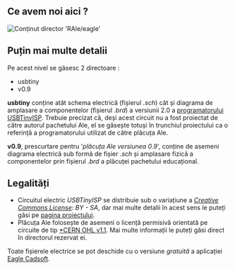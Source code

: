 ## Ce avem noi aici ? ##
![Conținut director 'RAle/eagle'](http://i49.tinypic.com/ejygbn.png)

## Puțin mai multe detalii ##
Pe acest nivel se găsesc 2 directoare :

* usbtiny
* v0.9

**usbtiny** conține atât schema electrică (fișierul *.sch*) cât și diagrama de amplasare a componentelor (fișierul *.brd*) a versiunii 2.0 a [programatorului USBTinyISP](http://www.ladyada.net/make/usbtinyisp/). Trebuie precizat că, deși acest circuit nu a fost proiectat de către autorul pachetului Ale, el se găsește totuși în trunchiul proiectului ca o referință a programatorului utilizat de către plăcuța Ale.

**v0.9**, prescurtare pentru '*plăcuța Ale versiunea 0.9*', conține de asemeni diagrama electrică sub formă de fișier *.sch* și amplasare fizică a componentelor prin fișierul *.brd* a plăcuței pachetului educațional. 

## Legalități ##
* Circuitul electric *USBTinyISP* se distribuie sub o variațiune a [*Creative Commons License*](http://creativecommons.org/): *BY - SA*, dar mai multe detalii în acest sens le puteți găsi pe [pagina proiectului](http://www.ladyada.net/make/usbtinyisp/).
* Plăcuța Ale folosește de asemeni o licență permisivă orientată pe circuite de tip [*CERN OHL v1.1](http://www.ohwr.org/projects/cernohl/wiki/). Mai multe informații le puteți găsi direct în directorul rezervat ei.

Toate fișierele electrice se pot deschide cu o versiune *gratuită* a aplicației [Eagle Cadsoft](http://www.cadsoftusa.com/).

